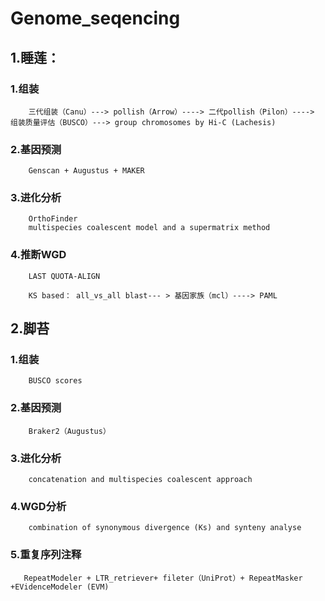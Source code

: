 # Genome_seqencing

## 1.睡莲：   

### 1.组装
        三代组装（Canu）---> pollish（Arrow）----> 二代pollish（Pilon）----> 组装质量评估（BUSCO）---> group chromosomes by Hi-C (Lachesis)
### 2.基因预测
        Genscan + Augustus + MAKER
### 3.进化分析
        OrthoFinder
        multispecies coalescent model and a supermatrix method
### 4.推断WGD
        LAST QUOTA-ALIGN
        
        KS based： all_vs_all blast--- > 基因家族（mcl）----> PAML
               
## 2.脚苔
### 1.组装
        BUSCO scores

### 2.基因预测
        Braker2（Augustus）
### 3.进化分析
        concatenation and multispecies coalescent approach
### 4.WGD分析
        combination of synonymous divergence (Ks) and synteny analyse
### 5.重复序列注释
       RepeatModeler + LTR_retriever+ fileter（UniProt）+ RepeatMasker +EVidenceModeler (EVM)
       
       
